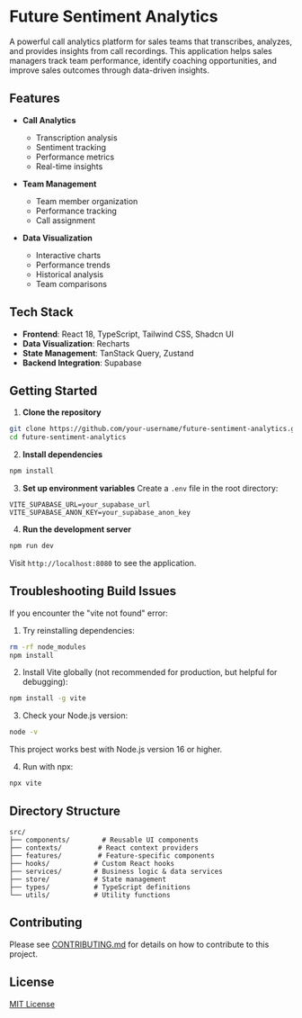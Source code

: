 
# Future Sentiment Analytics

A powerful call analytics platform for sales teams that transcribes, analyzes, and provides insights from call recordings. This application helps sales managers track team performance, identify coaching opportunities, and improve sales outcomes through data-driven insights.

## Features

- **Call Analytics**
  - Transcription analysis
  - Sentiment tracking
  - Performance metrics
  - Real-time insights

- **Team Management**
  - Team member organization
  - Performance tracking
  - Call assignment

- **Data Visualization**
  - Interactive charts
  - Performance trends
  - Historical analysis
  - Team comparisons

## Tech Stack

- **Frontend**: React 18, TypeScript, Tailwind CSS, Shadcn UI
- **Data Visualization**: Recharts
- **State Management**: TanStack Query, Zustand
- **Backend Integration**: Supabase

## Getting Started

1. **Clone the repository**
```bash
git clone https://github.com/your-username/future-sentiment-analytics.git
cd future-sentiment-analytics
```

2. **Install dependencies**
```bash
npm install
```

3. **Set up environment variables**
Create a `.env` file in the root directory:
```env
VITE_SUPABASE_URL=your_supabase_url
VITE_SUPABASE_ANON_KEY=your_supabase_anon_key
```

4. **Run the development server**
```bash
npm run dev
```

Visit `http://localhost:8080` to see the application.

## Troubleshooting Build Issues

If you encounter the "vite not found" error:

1. Try reinstalling dependencies:
```bash
rm -rf node_modules
npm install
```

2. Install Vite globally (not recommended for production, but helpful for debugging):
```bash
npm install -g vite
```

3. Check your Node.js version:
```bash
node -v
```
This project works best with Node.js version 16 or higher.

4. Run with npx:
```bash
npx vite
```

## Directory Structure

```
src/
├── components/        # Reusable UI components
├── contexts/         # React context providers
├── features/         # Feature-specific components
├── hooks/           # Custom React hooks
├── services/        # Business logic & data services
├── store/           # State management
├── types/           # TypeScript definitions
└── utils/           # Utility functions
```

## Contributing

Please see [CONTRIBUTING.md](CONTRIBUTING.md) for details on how to contribute to this project.

## License

[MIT License](LICENSE)
